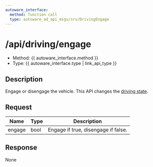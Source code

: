 ```yaml
---
autoware_interface:
  method: function call
  type: autoware_ad_api_msgs/srv/DrivingEngage
---
```


# /api/driving/engage

- Method: {{ autoware_interface.method }}
- Type: {{ autoware_interface.type | link_api_type }}

## Description

Engage or disengage the vehicle. This API changes the [driving state](../../../features/driving-state.md).

## Request

| Name   | Type | Description                         |
| ------ | ---- | ----------------------------------- |
| engage | bool | Engage if true, disengage if false. |

## Response

None
